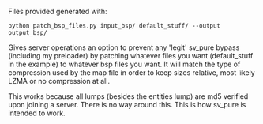 Files provided generated with:
```
python patch_bsp_files.py input_bsp/ default_stuff/ --output output_bsp/
```
Gives server operations an option to prevent any 'legit' sv_pure bypass (including my preloader) by patching whatever files you want (default_stuff in the example) to whatever bsp files you want. It will match the type of compression used by the map file in order to keep sizes relative, most likely LZMA or no compression at all.

This works because all lumps (besides the entities lump) are md5 verified upon joining a server. There is no way around this. This is how sv_pure is intended to work.